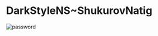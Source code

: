 <h1><b>DarkStyleNS~ShukurovNatig</b></h1>

![password](https://github.com/DarkStyleNS/Random_Password_Generator/assets/152930113/712607fa-938c-4c8a-8047-ebdd2f57c83b)
